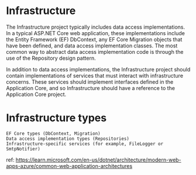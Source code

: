 ﻿# Infrastructure
The Infrastructure project typically includes data access implementations. 
In a typical ASP.NET Core web application, these implementations include the 
Entity Framework (EF) DbContext, any EF Core Migration objects that have 
been defined, and data access implementation classes. The most common way to 
abstract data access implementation code is through the use of the Repository 
design pattern.

In addition to data access implementations, the Infrastructure project should 
contain implementations of services that must interact with infrastructure 
concerns. These services should implement interfaces defined in the Application Core, 
and so Infrastructure should have a reference to the Application Core project.

# Infrastructure types
	EF Core types (DbContext, Migration)
	Data access implementation types (Repositories)
	Infrastructure-specific services (for example, FileLogger or SmtpNotifier)

ref: 
https://learn.microsoft.com/en-us/dotnet/architecture/modern-web-apps-azure/common-web-application-architectures
